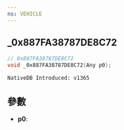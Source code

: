 ```yaml
---
ns: VEHICLE
---
```

## _0x887FA38787DE8C72

```c
// 0x887FA38787DE8C72
void _0x887FA38787DE8C72(Any p0);
```

```
NativeDB Introduced: v1365
```

## 參數
* **p0**:
